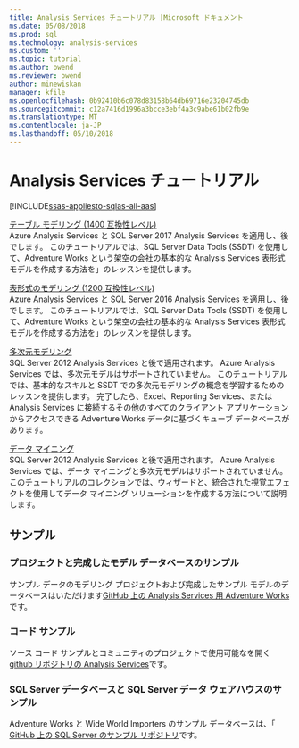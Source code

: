 ```yaml
---
title: Analysis Services チュートリアル |Microsoft ドキュメント
ms.date: 05/08/2018
ms.prod: sql
ms.technology: analysis-services
ms.custom: ''
ms.topic: tutorial
ms.author: owend
ms.reviewer: owend
author: minewiskan
manager: kfile
ms.openlocfilehash: 0b92410b6c078d83158b64db69716e23204745db
ms.sourcegitcommit: c12a7416d1996a3bcce3ebf4a3c9abe61b02fb9e
ms.translationtype: MT
ms.contentlocale: ja-JP
ms.lasthandoff: 05/10/2018
---
```

# <a name="analysis-services-tutorials"></a>Analysis Services チュートリアル
[!INCLUDE[ssas-appliesto-sqlas-all-aas](../includes/ssas-appliesto-sqlas-all-aas.md)]

[テーブル モデリング (1400 互換性レベル)](tutorial-tabular-1400/as-adventure-works-tutorial.md)   
Azure Analysis Services と SQL Server 2017 Analysis Services を適用し、後でします。 このチュートリアルでは、SQL Server Data Tools (SSDT) を使用して、Adventure Works という架空の会社の基本的な Analysis Services 表形式モデルを作成する方法を」のレッスンを提供します。 

[表形式のモデリング (1200 互換性レベル)](../analysis-services/tabular-modeling-adventure-works-tutorial.md)  
Azure Analysis Services と SQL Server 2016 Analysis Services を適用し、後でします。 このチュートリアルでは、SQL Server Data Tools (SSDT) を使用して、Adventure Works という架空の会社の基本的な Analysis Services 表形式モデルを作成する方法を」のレッスンを提供します。  
  
[多次元モデリング](../analysis-services/multidimensional-modeling-adventure-works-tutorial.md)  
SQL Server 2012 Analysis Services と後で適用されます。 Azure Analysis Services では、多次元モデルはサポートされていません。 このチュートリアルでは、基本的なスキルと SSDT での多次元モデリングの概念を学習するためのレッスンを提供します。 完了したら、Excel、Reporting Services、または Analysis Services に接続するその他のすべてのクライアント アプリケーションからアクセスできる Adventure Works データに基づくキューブ データベースがあります。  
  
[データ マイニング](../analysis-services/data-mining-tutorials-analysis-services.md)  
SQL Server 2012 Analysis Services と後で適用されます。 Azure Analysis Services では、データ マイニングと多次元モデルはサポートされていません。 このチュートリアルのコレクションでは、ウィザードと、統合された視覚エフェクトを使用してデータ マイニング ソリューションを作成する方法について説明します。  
  
  
## <a name="samples"></a>サンプル 
### <a name="project-and-completed-model-database-samples"></a>プロジェクトと完成したモデル データベースのサンプル
サンプル データのモデリング プロジェクトおよび完成したサンプル モデルのデータベースはいただけます[GitHub 上の Analysis Services 用 Adventure Works](https://github.com/Microsoft/sql-server-samples/releases/tag/adventureworks-analysis-services)です。

### <a name="code-samples"></a>コード サンプル
ソース コード サンプルとコミュニティのプロジェクトで使用可能なを開く[github リポジトリの Analysis Services](https://github.com/Microsoft/Analysis-Services)です。

### <a name="sql-server-database-and-sql-server-data-warehouse-samples"></a>SQL Server データベースと SQL Server データ ウェアハウスのサンプル  
Adventure Works と Wide World Importers のサンプル データベースは、「 [GitHub 上の SQL Server のサンプル リポジトリ](https://github.com/Microsoft/sql-server-samples)です。
  
  
  
